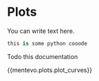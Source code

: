 # Plots

You can write text here.

```python
this is some python cooode
```

Todo this documentation

{{mentevo.plots.plot_curves}}